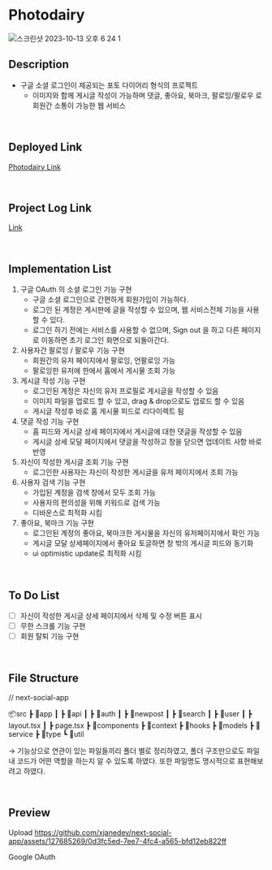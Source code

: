 # Photodairy
![스크린샷 2023-10-13 오후 6 24 1](https://github.com/xjanedev/next-social-app/assets/127685269/46f64ded-078c-4be4-bd49-f46e262adbcd)


## Description
- 구글 소셜 로그인이 제공되는 포토 다이어리 형식의 프로젝트
  - 이미지와 함께 게시글 작성이 가능하며 댓글, 좋아요, 북마크, 팔로잉/팔로우 로 회원간 소통이 가능한 웹 서비스

<br>


## Deployed Link

<a href="https://photodairy.vercel.app/">Photodairy Link</a>

<br>

## Project Log Link

<a href="">Link</a>

<br>

## Implementation List

1. 구글 OAuth 의 소셜 로그인 기능 구현
    - 구글 소셜 로그인으로 간편하게 회원가입이 가능하다.
    - 로그인 된 계정은 게시판에 글을 작성할 수 있으며, 웹 서비스전체 기능을 사용할 수 있다.
    - 로그인 하기 전에는 서비스를 사용할 수 없으며, Sign out 을 하고 다른 페이지로 이동하면 초기 로그인 화면으로 되돌아간다.
2. 사용자간 팔로잉 / 팔로우 기능 구현
    - 회원간의 유저 페이지에서 팔로잉, 언팔로잉 가능
    - 팔로잉한 유저에 한에서 홈에서 게시물 조회 가능
3. 게시글 작성 기능 구현
    - 로그인된 계정은 자신의 유저 프로필로 게시글을 작성할 수 있음
    - 이미지 파일을 업로드 할 수 있고, drag & drop으로도 업로드 할 수 있음
    - 게시글 작성후 바로 홈 게시물 피드로 리다이렉트 됨
4. 댓글 작성 기능 구현
    - 홈 피드와 게시글 상세 페이지에서 게시글에 대한 댓글을 작성할 수 있음
    - 게시글 상세 모달 페이지에서 댓글을 작성하고 창을 닫으면 업데이트 사항 바로 반영
5. 자신이 작성한 게시글 조회 기능 구현
    - 로그인한 사용자는 자신이 작성한 게시글을 유저 페이지에서 조회 가능
6. 사용자 검색 기능 구현
    - 가입된 계정을 검색 창에서 모두 조회 가능
    - 사용자의 편의성을 위해 키워드로 검색 가능
    - 디바운스로 최적화 시킴
7. 좋아요, 북마크 기능 구현
    - 로그인된 계정의 좋아요, 북마크한 게시물을 자신의 유저페이지에서 확인 가능
    - 게시글 모달 상세페이지에서 좋아요 토글하면 창 밖의 게시글 피드와 동기화
    - ui optimistic update로 최적화 시킴

<br>

## To Do List
- [ ] 자신이 작성한 게시글 상세 페이지에서 삭제 및 수정 버튼 표시
- [ ] 무한 스크롤 기능 구현
- [ ] 회원 탈퇴 기능 구현

<br>

## File Structure

// next-social-app

📦src
┣ 📂app
┃ ┣ 📂api
┃ ┣ 📂auth
┃ ┣ 📂newpost
┃ ┣ 📂search
┃ ┣ 📂user
┃ ┣ layout.tsx
┃ ┣ page.tsx
┣ 📂components
┣ 📂context
┣ 📂hooks
┣ 📂models
┣ 📂service
┣ 📂type
┗ 📂util

→ 기능상으로 연관이 있는 파일들끼리 폴더 별로 정리하였고, 폴더 구조만으로도 파일 내 코드가 어떤 역할을 하는지 알 수 있도록 하였다. 또한 파일명도 명시적으로 표현해보려고 하였다.


<br>

## Preview

Upload
https://github.com/xjanedev/next-social-app/assets/127685269/0d3fc5ed-7ee7-4fc4-a565-bfd12eb822ff

Google OAuth






